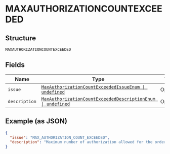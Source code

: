 
# MAXAUTHORIZATIONCOUNTEXCEEDED

## Structure

`MAXAUTHORIZATIONCOUNTEXCEEDED`

## Fields

| Name | Type | Tags | Description |
|  --- | --- | --- | --- |
| `issue` | [`MaxAuthorizationCountExceededIssueEnum \| undefined`](../../doc/models/max-authorization-count-exceeded-issue-enum.md) | Optional | - |
| `description` | [`MaxAuthorizationCountExceededDescriptionEnum \| undefined`](../../doc/models/max-authorization-count-exceeded-description-enum.md) | Optional | - |

## Example (as JSON)

```json
{
  "issue": "MAX_AUTHORIZATION_COUNT_EXCEEDED",
  "description": "Maximum number of authorization allowed for the order is reached. Please contact Customer Support if you need to increase your limit."
}
```

